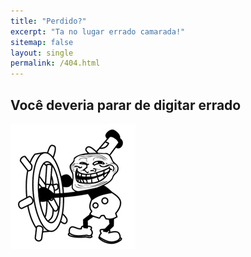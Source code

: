 ```yaml
---
title: "Perdido?"
excerpt: "Ta no lugar errado camarada!"
sitemap: false
layout: single
permalink: /404.html
---
```


Você deveria parar de digitar errado
---
![](/assets/images/main/404.gif)
